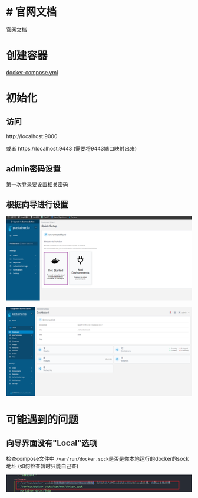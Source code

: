# # 官网文档

[官网文档](https://docs.portainer.io/start/install-ce/server/docker/wsl)

# 创建容器

[docker-compose.yml](../../../学习记录/docker/1.docker-compose文件样例/compose/portainer/docker-compose.yml)

# 初始化

## 访问

http://localhost:9000

或者 https://localhost:9443   (需要将9443端口映射出来)

## admin密码设置

第一次登录要设置相关密码

## 根据向导进行设置

![1707295194257](image/1.portainer-ce安装及使用/1707295194257.png)

![1707295282168](image/1.portainer-ce安装及使用/1707295282168.png)

# 可能遇到的问题

## 向导界面没有"Local"选项

检查compose文件中 `/var/run/docker.sock`是否是你本地运行的docker的sock地址 (如何检查暂时只能自己查)

![1707295558173](image/1.portainer-ce安装及使用/1707295558173.png)
